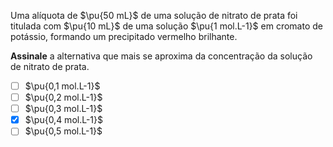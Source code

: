 Uma alíquota de $\pu{50 mL}$ de uma solução de nitrato de prata foi titulada com $\pu{10 mL}$ de uma solução  $\pu{1 mol.L-1}$ em cromato de potássio, formando um precipitado vermelho brilhante.

**Assinale** a alternativa que mais se aproxima da concentração da solução de nitrato de prata.

- [ ] $\pu{0,1 mol.L-1}$
- [ ] $\pu{0,2 mol.L-1}$
- [ ] $\pu{0,3 mol.L-1}$
- [x] $\pu{0,4 mol.L-1}$
- [ ] $\pu{0,5 mol.L-1}$
